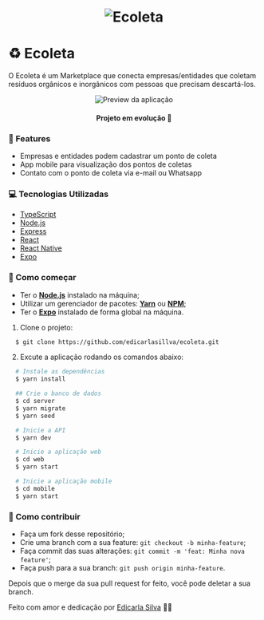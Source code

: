 <h1 align="center">
    <img alt="Ecoleta" title="Ecoleta" src="https://i.imgur.com/bYSTKIQ.png" alt="Ecoleta" />
</h1>

# ♻️ Ecoleta

O Ecoleta é um Marketplace que conecta empresas/entidades que coletam resíduos orgânicos e inorgânicos com pessoas que precisam descartá-los.

<p align="center">
 <img src="https://i.imgur.com/x4EvkJY.png" alt="Preview da aplicação" />
</p>

<h4 align="center"> 
	Projeto em evolução 🚀
</h4>

### 🚀 Features

- Empresas e entidades podem cadastrar um ponto de coleta
- App mobile para visualização dos pontos de coletas
- Contato com o ponto de coleta via e-mail ou Whatsapp

### 💻 Tecnologias Utilizadas

- [TypeScript](https://www.typescriptlang.org/)
- [Node.js](https://nodejs.org/en/)
- [Express](https://expressjs.com/pt-br/)
- [React](https://pt-br.reactjs.org/)
- [React Native](https://reactnative.dev/)
- [Expo](https://expo.io/)

### 👷 Como começar

- Ter o **[Node.js](https://nodejs.org/en/)** instalado na máquina;
- Utilizar um gerenciador de pacotes: **[Yarn](https://yarnpkg.com/)** ou **[NPM](https://www.npmjs.com/)**;
- Ter o **[Expo](https://expo.io/)** instalado de forma global na máquina.

1. Clone o projeto:

```bash
  $ git clone https://github.com/edicarlasillva/ecoleta.git
```

2. Excute a aplicação rodando os comandos abaixo:

```bash
  # Instale as dependências
  $ yarn install

  ## Crie o banco de dados
  $ cd server
  $ yarn migrate
  $ yarn seed

  # Inicie a API
  $ yarn dev

  # Inicie a aplicação web
  $ cd web
  $ yarn start

  # Inicie a aplicação mobile
  $ cd mobile
  $ yarn start
```

### 🎉 Como contribuir

- Faça um fork desse repositório;
- Crie uma branch com a sua feature: `git checkout -b minha-feature`;
- Faça commit das suas alterações: `git commit -m 'feat: Minha nova feature'`;
- Faça push para a sua branch: `git push origin minha-feature`.

Depois que o merge da sua pull request for feito, você pode deletar a sua branch.

Feito com amor e dedicação por [Edicarla Silva](https://www.linkedin.com/in/edicarlasilva/) 💜🚀
